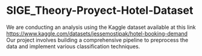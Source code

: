 # SIGE_Theory-Proyect-Hotel-Dataset
We are conducting an analysis using the Kaggle dataset available at this link https://www.kaggle.com/datasets/jessemostipak/hotel-booking-demand  Our project involves building a comprehensive pipeline to preprocess the data and implement various classification techniques.
